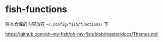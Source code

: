 # fish-functions

将本仓库的内容放在 `~/.config/fish/functions/` 下


https://github.com/oh-my-fish/oh-my-fish/blob/master/docs/Themes.md
